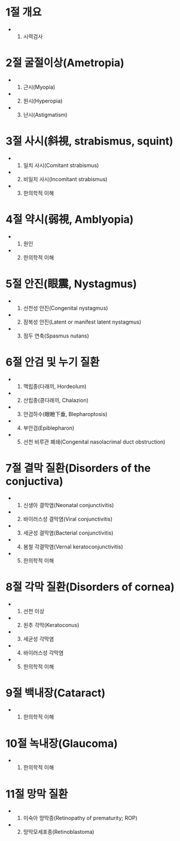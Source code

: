 # 1절 개요
- 1. 시력검사
# 2절 굴절이상(Ametropia)
- 1. 근시(Myopia)
- 2. 원시(Hyperopia)
- 3. 난시(Astigmatism)
# 3절 사시(斜視, strabismus, squint)
- 1. 일치 사시(Comitant strabismus)
- 2. 비일치 사시(Incomitant strabismus)
- 3. 한의학적 이해
# 4절 약시(弱視, Amblyopia)
- 1. 원인
- 2. 한의학적 이해
# 5절 안진(眼震, Nystagmus)
- 1. 선천성 안진(Congenital nystagmus)
- 2. 잠복성 안진(Latent or manifest latent nystagmus)
- 3. 점두 연축(Spasmus nutans)
# 6절 안검 및 누기 질환
- 1. 맥립종(다래끼, Hordeolum)
- 2. 산립종(콩다래끼, Chalazion)
- 3. 안검하수(眼瞼下垂, Blepharoptosis)
- 4. 부안검(Epiblepharon)
- 5. 선천 비루관 폐쇄(Congenital nasolacrimal duct obstruction)
# 7절 결막 질환(Disorders of the conjuctiva)
- 1. 신생아 결막염(Neonatal conjunctivitis)
- 2. 바이러스성 결막염(Viral conjunctivitis)
- 3. 세균성 결막염(Bacterial conjunctivitis)
- 4. 봄철 각결막염(Vernal keratoconjunctivitis)
- 5. 한의학적 이해
# 8절 각막 질환(Disorders of cornea)
- 1. 선천 이상
- 2. 원추 각막(Keratoconus)
- 3. 세균성 각막염
- 4. 바이러스성 각막염
- 5. 한의학적 이해
# 9절 백내장(Cataract)
- 1. 한의학적 이해
# 10절 녹내장(Glaucoma)
- 1. 한의학적 이해
# 11절 망막 질환
- 1. 미숙아 망막증(Retinopathy of prematurity; ROP)
- 2. 망막모세포종(Retinoblastoma)

